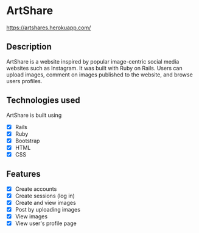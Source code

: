 # ArtShare
https://artshares.herokuapp.com/
## Description
ArtShare is a website inspired by popular image-centric social media websites such as Instagram.  It was built with Ruby on Rails.  Users can upload images, comment on images published to the website, and browse users profiles.

## Technologies used
ArtShare is built using
- [X] Rails
- [X] Ruby
- [X] Bootstrap
- [X] HTML
- [X] CSS

## Features

- [x] Create accounts
- [x] Create sessions (log in)
- [x] Create and view images
- [x] Post by uploading images
- [x] View images
- [x] View user's profile page